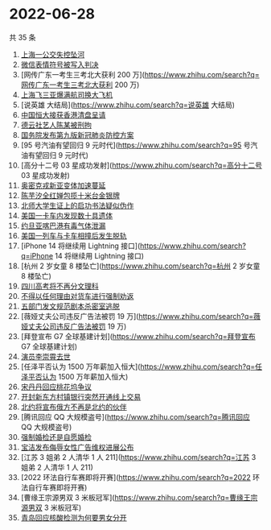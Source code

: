 # 2022-06-28

共 35 条

<!-- BEGIN ZHIHUSEARCH -->
<!-- 最后更新时间 Tue Jun 28 2022 18:08:10 GMT+0800 (China Standard Time) -->
1. [上海一公交失控坠河](https://www.zhihu.com/search?q=上海一公交失控坠河)
1. [微信表情符号被写入判决](https://www.zhihu.com/search?q=微信表情符号被写入判决)
1. [网传广东一考生三考北大获利 200 万](https://www.zhihu.com/search?q=网传广东一考生三考北大获利 200 万)
1. [上海飞三亚爆满航司换大飞机](https://www.zhihu.com/search?q=上海飞三亚爆满航司换大飞机)
1. [说英雄 大结局](https://www.zhihu.com/search?q=说英雄 大结局)
1. [中国恒大接获香港清盘呈请](https://www.zhihu.com/search?q=中国恒大接获香港清盘呈请)
1. [德云社艺人陈某被刑拘](https://www.zhihu.com/search?q=德云社艺人陈某被刑拘)
1. [国务院发布第九版新冠肺炎防控方案](https://www.zhihu.com/search?q=国务院发布第九版新冠肺炎防控方案)
1. [95 号汽油有望回归 9 元时代](https://www.zhihu.com/search?q=95 号汽油有望回归 9 元时代)
1. [高分十二号 03 星成功发射](https://www.zhihu.com/search?q=高分十二号 03 星成功发射)
1. [奥密克戎新亚变体加速蔓延](https://www.zhihu.com/search?q=奥密克戎新亚变体加速蔓延)
1. [陈芋汐全红婵包揽十米台金银牌](https://www.zhihu.com/search?q=陈芋汐全红婵包揽十米台金银牌)
1. [北师大学生证上的启功书法疑似伪作](https://www.zhihu.com/search?q=北师大学生证上的启功书法疑似伪作)
1. [美国一卡车内发现数十具遗体](https://www.zhihu.com/search?q=美国一卡车内发现数十具遗体)
1. [约旦亚喀巴港有毒气体泄漏](https://www.zhihu.com/search?q=约旦亚喀巴港有毒气体泄漏)
1. [美国一列车与卡车相撞后发生脱轨](https://www.zhihu.com/search?q=美国一列车与卡车相撞后发生脱轨)
1. [iPhone 14 将继续用 Lightning 接口](https://www.zhihu.com/search?q=iPhone 14 将继续用 Lightning 接口)
1. [杭州 2 岁女童 8 楼坠亡](https://www.zhihu.com/search?q=杭州 2 岁女童 8 楼坠亡)
1. [四川高考将不再分文理科](https://www.zhihu.com/search?q=四川高考将不再分文理科)
1. [不得以任何理由对货车进行强制劝返](https://www.zhihu.com/search?q=不得以任何理由对货车进行强制劝返)
1. [五部门发文规范剧本杀密室逃脱](https://www.zhihu.com/search?q=五部门发文规范剧本杀密室逃脱)
1. [薇娅丈夫公司违反广告法被罚 19 万](https://www.zhihu.com/search?q=薇娅丈夫公司违反广告法被罚 19 万)
1. [拜登宣布 G7 全球基建计划](https://www.zhihu.com/search?q=拜登宣布 G7 全球基建计划)
1. [演员李崇霄去世](https://www.zhihu.com/search?q=演员李崇霄去世)
1. [任泽平否认为 1500 万年薪加入恒大](https://www.zhihu.com/search?q=任泽平否认为 1500 万年薪加入恒大)
1. [宋丹丹回应桃花坞争议](https://www.zhihu.com/search?q=宋丹丹回应桃花坞争议)
1. [开封新东方村镇银行突然开通线上交易](https://www.zhihu.com/search?q=开封新东方村镇银行突然开通线上交易)
1. [北约将宣布俄方不再是北约的伙伴](https://www.zhihu.com/search?q=北约将宣布俄方不再是北约的伙伴)
1. [腾讯回应 QQ 大规模盗号](https://www.zhihu.com/search?q=腾讯回应 QQ 大规模盗号)
1. [强制婚检还是自愿婚检](https://www.zhihu.com/search?q=强制婚检还是自愿婚检)
1. [宝洁发布侮辱女性广告维权进展公布](https://www.zhihu.com/search?q=宝洁发布侮辱女性广告维权进展公布)
1. [江苏 3 姐弟 2 人清华 1 人 211](https://www.zhihu.com/search?q=江苏 3 姐弟 2 人清华 1 人 211)
1. [2022 环法自行车赛即将开赛](https://www.zhihu.com/search?q=2022 环法自行车赛即将开赛)
1. [曹缘王宗源男双 3 米板冠军](https://www.zhihu.com/search?q=曹缘王宗源男双 3 米板冠军)
1. [青岛回应核酸检测为何要男女分开](https://www.zhihu.com/search?q=青岛回应核酸检测为何要男女分开)
<!-- END ZHIHUSEARCH -->

